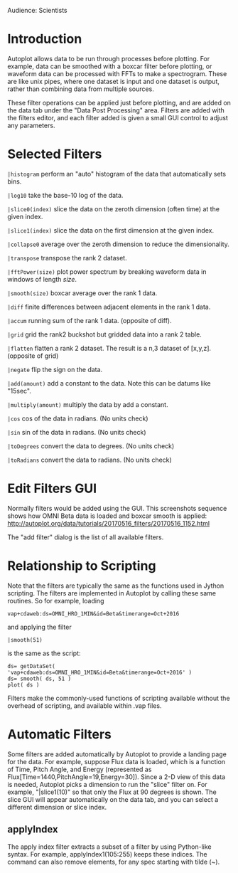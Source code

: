 Audience: Scientists

# Introduction

Autoplot allows data to be run through processes before plotting. For
example, data can be smoothed with a boxcar filter before plotting, or
waveform data can be processed with FFTs to make a spectrogram. These
are like unix pipes, where one dataset is input and one dataset is
output, rather than combining data from multiple sources.

These filter operations can be applied just before plotting, and are
added on the data tab under the "Data Post Processing" area. Filters are
added with the filters editor, and each filter added is given a small
GUI control to adjust any parameters.

# Selected Filters

`|histogram` perform an "auto" histogram of the data that automatically
sets bins.

`|log10` take the base-10 log of the data.

`|slice0(index)` slice the data on the zeroth dimension (often time) at
the given index.

`|slice1(index)` slice the data on the first dimension at the given
index.

`|collapse0` average over the zeroth dimension to reduce the
dimensionality.

`|transpose` transpose the rank 2 dataset.

`|fftPower(size)` plot power spectrum by breaking waveform data in
windows of length <em>size</em>.

`|smooth(size)` boxcar average over the rank 1 data.

`|diff` finite differences between adjacent elements in the rank 1 data.

`|accum` running sum of the rank 1 data. (opposite of diff).

`|grid` grid the rank2 buckshot but gridded data into a rank 2 table.

`|flatten` flatten a rank 2 dataset. The result is a n,3 dataset of
\[x,y,z\]. (opposite of grid)

`|negate` flip the sign on the data.

`|add(amount)` add a constant to the data. Note this can be datums like
"15sec".

`|multiply(amount)` multiply the data by add a constant.

`|cos` cos of the data in radians. (No units check)

`|sin` sin of the data in radians. (No units check)

`|toDegrees` convert the data to degrees. (No units check)

`|toRadians` convert the data to radians. (No units check)

# Edit Filters GUI

Normally filters would be added using the GUI. This screenshots sequence
shows how OMNI Beta data is loaded and boxcar smooth is applied:
<http://autoplot.org/data/tutorials/20170516_filters/20170516_1152.html>

The "add filter" dialog is the list of all available filters.

# Relationship to Scripting

Note that the filters are typically the same as the functions used in
Jython scripting. The filters are implemented in Autoplot by calling
these same routines. So for example, loading

```
vap+cdaweb:ds=OMNI_HRO_1MIN&id=Beta&timerange=Oct+2016
```
and applying the filter

```
|smooth(51)
```
is the same as the script:

```
ds= getDataSet( 'vap+cdaweb:ds=OMNI_HRO_1MIN&id=Beta&timerange=Oct+2016' )
ds= smooth( ds, 51 )
plot( ds )
```
Filters make the commonly-used functions of scripting available without
the overhead of scripting, and available within .vap files.

# Automatic Filters

Some filters are added automatically by Autoplot to provide a landing
page for the data. For example, suppose Flux data is loaded, which is a
function of Time, Pitch Angle, and Energy (represented as
Flux\[Time=1440,PitchAngle=19,Energy=30\]). Since a 2-D view of this
data is needed, Autoplot picks a dimension to run the "slice" filter on.
For example, "|slice1(10)" so that only the Flux at 90 degrees is shown.
The slice GUI will appear automatically on the data tab, and you can
select a different dimension or slice index.

## applyIndex

The apply index filter extracts a subset of a filter by using
Python-like syntax. For example, applyIndex1(105:255) keeps these
indices. The command can also remove elements, for any spec starting
with tilde (\~).

